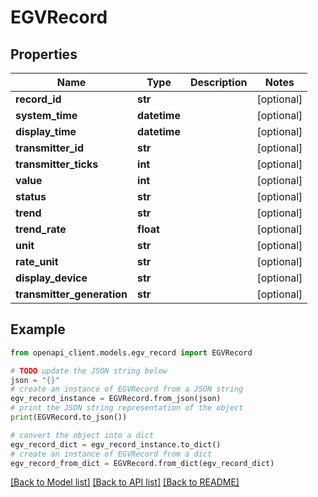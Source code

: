 # EGVRecord


## Properties

Name | Type | Description | Notes
------------ | ------------- | ------------- | -------------
**record_id** | **str** |  | [optional] 
**system_time** | **datetime** |  | [optional] 
**display_time** | **datetime** |  | [optional] 
**transmitter_id** | **str** |  | [optional] 
**transmitter_ticks** | **int** |  | [optional] 
**value** | **int** |  | [optional] 
**status** | **str** |  | [optional] 
**trend** | **str** |  | [optional] 
**trend_rate** | **float** |  | [optional] 
**unit** | **str** |  | [optional] 
**rate_unit** | **str** |  | [optional] 
**display_device** | **str** |  | [optional] 
**transmitter_generation** | **str** |  | [optional] 

## Example

```python
from openapi_client.models.egv_record import EGVRecord

# TODO update the JSON string below
json = "{}"
# create an instance of EGVRecord from a JSON string
egv_record_instance = EGVRecord.from_json(json)
# print the JSON string representation of the object
print(EGVRecord.to_json())

# convert the object into a dict
egv_record_dict = egv_record_instance.to_dict()
# create an instance of EGVRecord from a dict
egv_record_from_dict = EGVRecord.from_dict(egv_record_dict)
```
[[Back to Model list]](../README.md#documentation-for-models) [[Back to API list]](../README.md#documentation-for-api-endpoints) [[Back to README]](../README.md)


